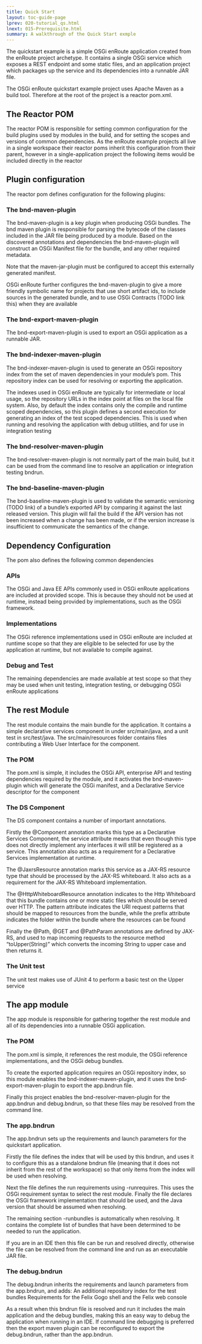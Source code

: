 ```yaml
---
title: Quick Start  
layout: toc-guide-page
lprev: 020-tutorial_qs.html 
lnext: 015-Prerequisite.html
summary: A walkthrough of the Quick Start exmple 
---
```


The quickstart example is a simple OSGi enRoute application created from the enRoute project archetype. It contains a single OSGi service which exposes a REST endpoint and some static files, and an application project which packages up the service and its dependencies into a runnable JAR file.

The OSGi enRoute quickstart example project uses Apache Maven as a build tool. Therefore at the root of the project is a reactor pom.xml.

## The Reactor POM

The reactor POM is responsible for setting common configuration for the build plugins used by modules in the build, and for setting the scopes and versions of common dependencies. As the enRoute example projects all live in a single workspace their reactor poms inherit this configuration from their parent, however in a single-application project the following items would be included directly in the reactor

## Plugin configuration
The reactor pom defines configuration for the following plugins:

### The bnd-maven-plugin

The bnd-maven-plugin is a key plugin when producing OSGi bundles. The bnd maven plugin is responsible for parsing the bytecode of the classes included in the JAR file being produced by a module. Based on the discovered annotations and dependencies the bnd-maven-plugin will construct an OSGi Manifest file for the bundle, and any other required metadata.

Note that the maven-jar-plugin must be configured to accept this externally generated manifest.

OSGi enRoute further configures the bnd-maven-plugin to give a more friendly symbolic name for projects that use short artifact ids, to include sources in the generated bundle, and to use OSGi Contracts (TODO link this) when they are available

### The bnd-export-maven-plugin
The bnd-export-maven-plugin is used to export an OSGi application as a runnable JAR.

### The bnd-indexer-maven-plugin
The bnd-indexer-maven-plugin is used to generate an OSGi repository index from the set of maven dependencies in your module’s pom. This repository index can be used for resolving or exporting the application.

The indexes used in OSGi enRoute are typically for intermediate or local usage, so the repository URLs in the index point at files on the local file system. Also, by default the index contains only the compile and runtime scoped dependencies, so this plugin defines a second execution for generating an index of the test scoped dependencies. This is used when running and resolving the application with debug utilities, and for use in integration testing

### The bnd-resolver-maven-plugin

The bnd-resolver-maven-plugin is not normally part of the main build, but it can be used from the command line to resolve an application or integration testing bndrun.

### The bnd-baseline-maven-plugin
The bnd-baseline-maven-plugin is used to validate the semantic versioning (TODO link) of a bundle’s exported API by comparing it against the last released version. This plugin will fail the build if the API version has not been increased when a change has been made, or if the version increase is insufficient to communicate the semantics of the change.

## Dependency Configuration
The pom also defines the following common dependencies

### APIs
The OSGi and Java EE APIs commonly used in OSGi enRoute applications are included at provided scope. This is because they should not be used at runtime, instead being provided by implementations, such as the OSGi framework.

### Implementations
The OSGi reference implementations used in OSGi enRoute are included at runtime scope so that they are eligible to be selected for use by the application at runtime, but not available to compile against.

### Debug and Test
The remaining dependencies are made available at test scope so that they may be used when unit testing, integration testing, or debugging OSGi enRoute applications



## The rest Module

The rest module contains the main bundle for the application. It contains a simple declarative services component in under src/main/java, and a unit test in src/test/java. The src/main/resources folder contains files contributing a Web User Interface for the component.

### The POM

The pom.xml is simple, it includes the OSGi API, enterprise API and testing dependencies required by the module, and it activates the bnd-maven-plugin which will generate the OSGi manifest, and a Declarative Service descriptor for the component

### The DS Component
The DS component contains a number of important annotations.

Firstly the @Component annotation marks this type as a Declarative Services Component, the service attribute means that even though this type does not directly implement any interfaces it will still be registered as a service. This annotation also acts as a requirement for a Declarative Services implementation at runtime.

The @JaxrsResource annotation marks this service as a JAX-RS resource type that should be processed by the JAX-RS whiteboard. It also acts as a requirement for the JAX-RS Whiteboard implementation.

The @HttpWhiteboardResource annotation indicates to the Http Whiteboard that this bundle contains one or more static files which should be served over HTTP. The pattern attribute indicates the URI request patterns that should be mapped to resources from the bundle, while the prefix attribute indicates the folder within the bundle where the resources can be found

Finally the @Path, @GET and @PathParam annotations are defined by JAX-RS, and used to map incoming requests to the resource method “toUpper(String)” which converts the incoming String to upper case and then returns it.

### The Unit test

The unit test makes use of JUnit 4 to perform a basic test on the Upper service

## The app module

The app module is responsible for gathering together the rest module and all of its dependencies into a runnable OSGi application.

### The POM

The pom.xml is simple, it references the rest module, the OSGi reference implementations, and the OSGi debug bundles.

To create the exported application requires an OSGi repository index, so this module enables the bnd-indexer-maven-plugin, and it uses the bnd-export-maven-plugin to export the app.bndrun file.

Finally this project enables the bnd-resolver-maven-plugin for the app.bndrun and debug.bndrun, so that these files may be resolved from the command line.

### The app.bndrun

The app.bndrun sets up the requirements and launch parameters for the quickstart application.

Firstly the file defines the index that will be used by this bndrun, and uses it to configure this as a standalone bndrun file (meaning that it does not inherit from the rest of the workspace) so that only items from the index will be used when resolving.

Next the file defines the run requirements using -runrequires. This uses the OSGi requirement syntax to select the rest module.
Finally the file declares the OSGi framework implementation that should be used, and the Java version that should be assumed when resolving.

The remaining section -runbundles is automatically when resolving. It contains the complete list of bundles that have been determined to be needed to run the application.

If you are in an IDE then this file can be run and resolved directly, otherwise the file can be resolved from the command line and run as an executable JAR file.

### The debug.bndrun

The debug.bndrun inherits the requirements and launch parameters from the app.bndrun, and adds:
An additional repository index for the test bundles
Requirements for the Felix Gogo shell and the Felix web console

As a result when this bndrun file is resolved and run it includes the main application and the debug bundles, making this an easy way to debug the application when running in an IDE. If command line debugging is preferred then the export maven plugin can be reconfigured to export the debug.bndrun, rather than the app.bndrun.
